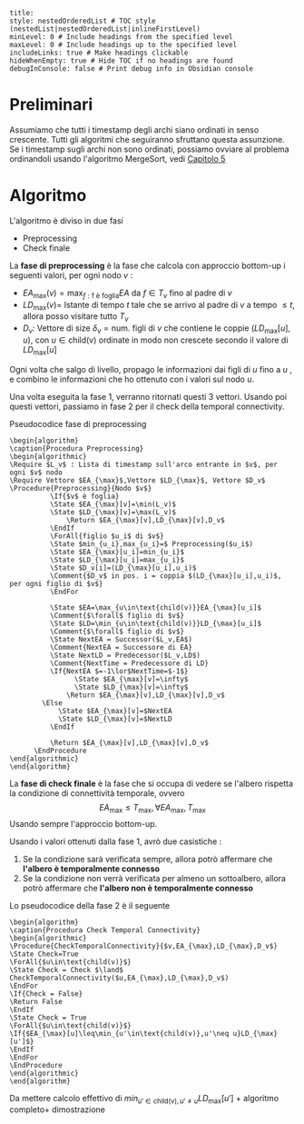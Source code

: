 ```table-of-contents
title: 
style: nestedOrderedList # TOC style (nestedList|nestedOrderedList|inlineFirstLevel)
minLevel: 0 # Include headings from the specified level
maxLevel: 0 # Include headings up to the specified level
includeLinks: true # Make headings clickable
hideWhenEmpty: true # Hide TOC if no headings are found
debugInConsole: false # Print debug info in Obsidian console
```
# Preliminari

Assumiamo che tutti i timestamp degli archi siano ordinati in senso crescente.
Tutti gli algoritmi che seguiranno sfruttano questa assunzione.
Se i timestamp sugli archi non sono ordinati, possiamo ovviare al problema ordinandoli usando l'algoritmo MergeSort, vedi [Capitolo 5](#^33fd38)
# Algoritmo

L'algoritmo è diviso in due fasi
- Preprocessing
- Check finale

La **fase di preprocessing** è la fase che calcola con approccio bottom-up i seguenti valori, per ogni nodo $v$ : 
- $EA_{\max}(v)=\max_{f:\text{f è foglia}}EA$ da $f\in T_v$ fino al padre di $v$ 
- $LD_\max(v)=$ Istante di tempo $t$ tale che se arrivo al padre di $v$ a tempo $\leq t$, allora posso visitare tutto $T_v$
- $D_v:$ Vettore di size $\delta_v=\text{num. figli di }v$ che contiene le coppie $(LD_\max[u],u)$, con $u\in\text{child(v)}$ ordinate in modo non crescete secondo il valore di $LD_\max[u]$

Ogni volta che salgo di livello, propago le informazioni dai figli di $u$ fino a $u$ , e combino le informazioni che ho ottenuto con i valori sul nodo $u$.

Una volta eseguita la fase 1, verranno ritornati questi $3$ vettori. 
Usando poi questi vettori, passiamo in fase 2 per il check della temporal connectivity.

Pseudocodice fase di preprocessing
```pseudo
\begin{algorithm}
\caption{Procedura Preprocessing}
\begin{algorithmic}
\Require $L_v$ : Lista di timestamp sull'arco entrante in $v$, per ogni $v$ nodo
\Require Vettore $EA_{\max}$,Vettore $LD_{\max}$, Vettore $D_v$
\Procedure{Preprocessing}{Nodo $v$}
	      \If{$v$ è foglia}
	      \State $EA_{\max}[v]=\min(L_v)$
	      \State $LD_{\max}[v]=\max(L_v)$
		      \Return $EA_{\max}[v],LD_{\max}[v],D_v$
          \EndIf
          \ForAll{figlio $u_i$ di $v$}
          \State $min_{u_i},max_{u_i}=$ Preprocessing($u_i$)
          \State $EA_{\max}[u_i]=min_{u_i}$
          \State $LD_{\max}[u_i]=max_{u_i}$
          \State $D_v[i]=(LD_{\max}[u_i],u_i)$
          \Comment{$D_v$ in pos. i = coppia $(LD_{\max}[u_i],u_i)$, per ogni figlio di $v$}
          \EndFor
          
          \State $EA=\max_{u\in\text{child(v)}}EA_{\max}[u_i]$
          \Comment{$\forall$ figlio di $v$}
          \State $LD=\min_{u\in\text{child(v)}}LD_{\max}[u_i]$
          \Comment{$\forall$ figlio di $v$}
          \State NextEA = Successor($L_v,EA$)
          \Comment{NextEA = Successore di EA}
          \State NextLD = Predecessor($L_v,LD$)
          \Comment{NextTime = Predecessore di LD}
          \If{NextEA $=-1\lor$NextTime=$-1$}
		        \State $EA_{\max}[v]=\infty$
		        \State $LD_{\max}[v]=\infty$
	          \Return $EA_{\max}[v],LD_{\max}[v],D_v$
	    \Else
		    \State $EA_{\max}[v]=$NextEA
		    \State $LD_{\max}[v]=$NextLD
          \EndIf
          
          \Return $EA_{\max}[v],LD_{\max}[v],D_v$
      \EndProcedure
\end{algorithmic}
\end{algorithm}
```

La **fase di check finale** è la fase che si occupa di vedere se l'albero rispetta la condizione di connettività temporale, ovvero 
$$EA_\max\leq T_{\max},\forall EA_\max,T_\max$$
Usando sempre l'approccio bottom-up.

Usando i valori ottenuti dalla fase 1, avrò due casistiche : 
1) Se la condizione sarà verificata sempre, allora potrò affermare che **l'albero è  temporalmente connesso**
2) Se la condizione non verrà verificata per almeno un sottoalbero, allora potrò affermare che **l'albero non è temporalmente connesso**

Lo pseudocodice della fase 2 è il seguente

```pseudo
\begin{algorithm}
\caption{Procedura Check Temporal Connectivity}
\begin{algorithmic}
\Procedure{CheckTemporalConnectivity}{$v,EA_{\max},LD_{\max},D_v$}
\State Check=True
\ForAll{$u\in\text{child(v)}$}
\State Check = Check $\land$ CheckTemporalConnectivity($u,EA_{\max},LD_{\max},D_v$)
\EndFor
\If{Check = False}
\Return False
\EndIf
\State Check = True
\ForAll{$u\in\text{child(v)}$}
\If{$EA_{\max}[u]\leq\min_{u'\in\text{child(v)},u'\neq u}LD_{\max}[u']$}
\EndIf
\EndFor
\EndProcedure
\end{algorithmic}
\end{algorithm}
```

Da mettere calcolo effettivo di $min_{u'\in\text{child(v)},u'\neq u}LD_{\max}[u']$ + algoritmo completo+ dimostrazione